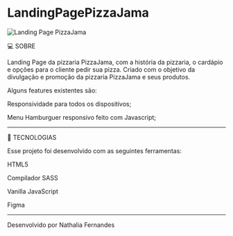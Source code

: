 # LandingPagePizzaJama

![Landing Page PizzaJama](https://github.com/NathaliaFernandes28/LandingPagePizzaJama/assets/88513545/e1f1a96c-e7f9-4b9c-a269-dc510e9239b9)

💻 SOBRE

Landing Page da pizzaria PizzaJama, com a história da pizzaria, o cardápio e opções para o cliente pedir sua pizza. Criado com o objetivo da divulgação e promoção da pizzaria PizzaJama e seus produtos. 

Alguns features existentes são:

Responsividade para todos os dispositivos;

Menu Hamburguer responsivo feito com Javascript;

<hr>

🚀 TECNOLOGIAS

Esse projeto foi desenvolvido com as seguintes ferramentas:

HTML5

Compilador SASS

Vanilla JavaScript

Figma

<hr>

Desenvolvido por Nathalia Fernandes
